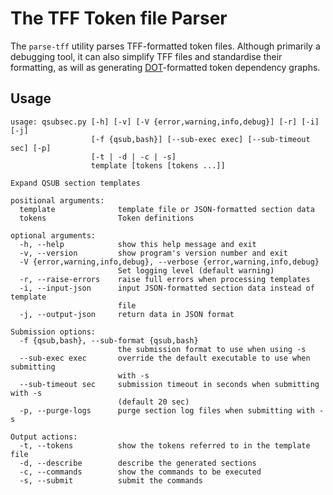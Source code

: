 # The TFF Token file Parser

The `parse-tff` utility parses TFF-formatted token files. Although primarily a debugging tool, it can also simplify TFF files and standardise their formatting, as will as generating [DOT](https://graphviz.gitlab.io/_pages/doc/info/lang.html)-formatted token dependency graphs.

## Usage

~~~
usage: qsubsec.py [-h] [-v] [-V {error,warning,info,debug}] [-r] [-i] [-j]
                  [-f {qsub,bash}] [--sub-exec exec] [--sub-timeout sec] [-p]
                  [-t | -d | -c | -s]
                  template [tokens [tokens ...]]

Expand QSUB section templates

positional arguments:
  template              template file or JSON-formatted section data
  tokens                Token definitions

optional arguments:
  -h, --help            show this help message and exit
  -v, --version         show program's version number and exit
  -V {error,warning,info,debug}, --verbose {error,warning,info,debug}
                        Set logging level (default warning)
  -r, --raise-errors    raise full errors when processing templates
  -i, --input-json      input JSON-formatted section data instead of template
                        file
  -j, --output-json     return data in JSON format

Submission options:
  -f {qsub,bash}, --sub-format {qsub,bash}
                        the submission format to use when using -s
  --sub-exec exec       override the default executable to use when submitting
                        with -s
  --sub-timeout sec     submission timeout in seconds when submitting with -s
                        (default 20 sec)
  -p, --purge-logs      purge section log files when submitting with -s

Output actions:
  -t, --tokens          show the tokens referred to in the template file
  -d, --describe        describe the generated sections
  -c, --commands        show the commands to be executed
  -s, --submit          submit the commands
~~~

